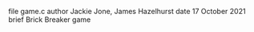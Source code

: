 file   game.c
author Jackie Jone, James Hazelhurst
date   17 October 2021
brief  Brick Breaker game
